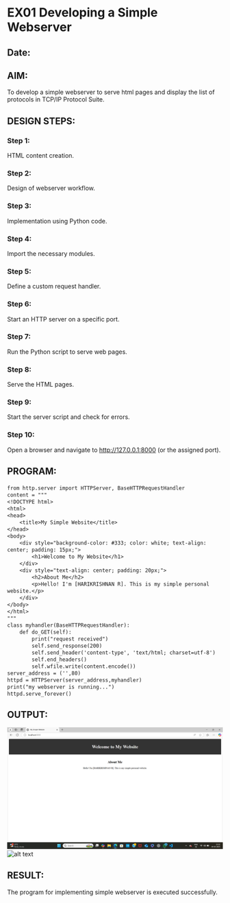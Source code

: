 # EX01 Developing a Simple Webserver
## Date:

## AIM:
To develop a simple webserver to serve html pages and display the list of protocols in TCP/IP Protocol Suite.

## DESIGN STEPS:
### Step 1: 
HTML content creation.

### Step 2:
Design of webserver workflow.

### Step 3:
Implementation using Python code.

### Step 4:
Import the necessary modules.

### Step 5:
Define a custom request handler.

### Step 6:
Start an HTTP server on a specific port.

### Step 7:
Run the Python script to serve web pages.

### Step 8:
Serve the HTML pages.

### Step 9:
Start the server script and check for errors.

### Step 10:
Open a browser and navigate to http://127.0.0.1:8000 (or the assigned port).

## PROGRAM:
```
from http.server import HTTPServer, BaseHTTPRequestHandler
content = """
<!DOCTYPE html>
<html>
<head>
    <title>My Simple Website</title>
</head>
<body>
    <div style="background-color: #333; color: white; text-align: center; padding: 15px;">
        <h1>Welcome to My Website</h1>
    </div>
    <div style="text-align: center; padding: 20px;">
        <h2>About Me</h2>
        <p>Hello! I'm [HARIKRISHNAN R]. This is my simple personal website.</p>
    </div>
</body>
</html>
"""
class myhandler(BaseHTTPRequestHandler):
    def do_GET(self):
        print("request received")
        self.send_response(200)
        self.send_header('content-type', 'text/html; charset=utf-8')
        self.end_headers()
        self.wfile.write(content.encode())
server_address = ('',80)
httpd = HTTPServer(server_address,myhandler)
print("my webserver is running...")
httpd.serve_forever()
```

## OUTPUT:
![alt text](image.png)
![alt text](<Screenshot 2025-03-19 233202.png>)

## RESULT:
The program for implementing simple webserver is executed successfully.

